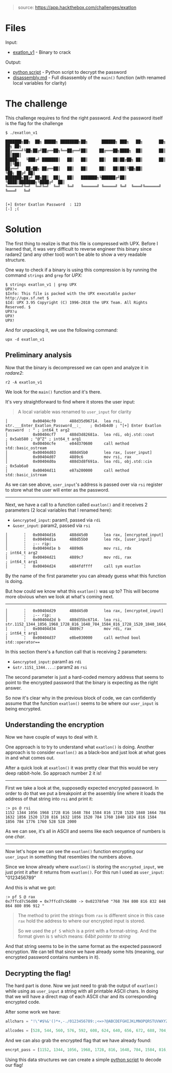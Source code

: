 > source: https://app.hackthebox.com/challenges/exatlon

# Files

Input:
- [exatlon_v1](exatlon_v1) - Binary to crack

Output:
- [python script](crack_passw.py) - Python script to decrypt the password
- [disassembly.md](disassembly.md) - Full disassembly of the `main()` function (with renamed local variables for clarity)

# The challenge

This challenge requires to find the right password. And the password itself is the flag for the challenge

```
$ ./exatlon_v1

███████╗██╗  ██╗ █████╗ ████████╗██╗      ██████╗ ███╗   ██╗       ██╗   ██╗ ██╗
██╔════╝╚██╗██╔╝██╔══██╗╚══██╔══╝██║     ██╔═══██╗████╗  ██║       ██║   ██║███║
█████╗   ╚███╔╝ ███████║   ██║   ██║     ██║   ██║██╔██╗ ██║       ██║   ██║╚██║
██╔══╝   ██╔██╗ ██╔══██║   ██║   ██║     ██║   ██║██║╚██╗██║       ╚██╗ ██╔╝ ██║
███████╗██╔╝ ██╗██║  ██║   ██║   ███████╗╚██████╔╝██║ ╚████║███████╗╚████╔╝  ██║
╚══════╝╚═╝  ╚═╝╚═╝  ╚═╝   ╚═╝   ╚══════╝ ╚═════╝ ╚═╝  ╚═══╝╚══════╝ ╚═══╝   ╚═╝


[+] Enter Exatlon Password  : 123
[-] ;(
```

# Solution

The first thing to realize is that this file is compressed with UPX.
Before I learned that, it was very difficult to reverse engineer this binary since radare2 (and any other tool) won't be able to show a very readable structure.

One way to check if a binary is using this compression is by running the command `strings` and `grep` for _UPX_:

```
$ strings exatlon_v1 | grep UPX
UPX!<
$Info: This file is packed with the UPX executable packer http://upx.sf.net $
$Id: UPX 3.95 Copyright (C) 1996-2018 the UPX Team. All Rights Reserved. $
UPX!u
UPX!
UPX!
```

And for unpacking it, we use the following command:

```
upx -d exatlon_v1
```

## Preliminary analysis

Now that the binary is decompressed we can open and analyze it in _radare2_:

```
r2 -A exatlon_v1
```

We look for the `main()` function and it's there.

It's very straightforward to find where it stores the user input:

> A local variable was renamed to `user_input` for clarity

```assembly
│           0x00404cf0      488d35d96714.  lea rsi, str.___Enter_Exatlon_Password__:_    ; 0x54b4d0 ; "[+] Enter Exatlon Password  : " ; int64_t arg2
│           0x00404cf7      488d3d82681a.  lea rdi, obj.std::cout      ; 0x5ab580 ; "@^Z" ; int64_t arg1
│           0x00404cfe      e84d370600     call method std::basic_ostream
│           0x00404d03      488d45b0       lea rax, [user_input]
│           0x00404d07      4889c6         mov rsi, rax
│           0x00404d0a      488d3d8f691a.  lea rdi, obj.std::cin       ; 0x5ab6a0
│           0x00404d11      e87a200000     call method std::basic_istream
```

As we can see above, `user_input`'s address is passed over via `rsi` register to store what the user will enter as the password.

---

Next, we have a call to a function called `exatlon()` and it receives 2 parameters (2 local variables that I renamed here):

- `&encrypted_input`: param1, passed via `rdi`
- `&user_input`: param2, passed via `rsi`

```assembly
│       ╎   0x00404d16      488d45d0       lea rax, [encrypted_input]
│       ╎   0x00404d1a      488d55b0       lea rdx, [user_input]
│       ╎   ;-- rip:
│       ╎   0x00404d1e b    4889d6         mov rsi, rdx                ; int64_t arg2
│       ╎   0x00404d21      4889c7         mov rdi, rax                ; int64_t arg1
│       ╎   0x00404d24      e884fdffff     call sym exatlon
```

By the name of the first parameter you can already guess what this function is doing.

But how could we know what this `exatlon()` was up to?
This will become more obvious when we look at what's coming next.

---

```assembly
│       ╎   0x00404d29      488d45d0       lea rax, [encrypted_input]
│       ╎   ;-- rip:
│       ╎   0x00404d2d b    488d35bc6714.  lea rsi, str.1152_1344_1056_1968_1728_816_1648_784_1584_816_1728_1520_1840_1664_784_1632_1856_1520_1728_816_1632_1856_1520_784_1760_1840_1824_816_1584_1856_784_1776_1760_528_528_2000_
│       ╎   0x00404d34      4889c7         mov rdi, rax                ; int64_t arg1
│       ╎   0x00404d37      e8be030000     call method bool std::operator==
```

In this section there's a function call that is receiving 2 parameters:

- `&encrypted_input`: param1 as `rdi`
- `&str.1151_1344....`: param2 as `rsi`

The second parameter is just a hard-coded memory address that seems to point to the encrypted password that the binary is expecting as the right answer.

So now it's clear why in the previous block of code, we can confidently assume that the function `exatlon()` seems to be where our `user_input` is being encrypted.

## Understanding the encryption

Now we have couple of ways to deal with it.

One approach is to try to understand what `exatlon()` is doing.
Another approach is to consider `exatlon()` as a black-box and just look at what goes in and what comes out.

After a quick look at `exatlon()` it was pretty clear that this would be very deep rabbit-hole.
So approach number 2 it is!

---

First we take a look at the, supposedly expected encrypted password.
In order to do that we put a breakpoint at the assembly line where it loads the address of that string into `rsi` and print it:

```
:> ps @ rsi
1152 1344 1056 1968 1728 816 1648 784 1584 816 1728 1520 1840 1664 784 1632 1856 1520 1728 816 1632 1856 1520 784 1760 1840 1824 816 1584 1856 784 1776 1760 528 528 2000
```

As we can see, it's all in ASCII and seems like each sequence of numbers is one _char_.

---

Now let's hope we can see the `exatlon()` function encrypting our `user_input` in something that resembles the numbers above.

Since we know already where `exatlon()` is storing the `encrypted_input`, we just print it after it returns from `exatlon()`. For this run I used as `user_input`: "0123456789"

And this is what we got:

```
:> pf S @ rax
0x7ffcd7c56d00 = 0x7ffcd7c56d00 -> 0x02378fe0 "768 784 800 816 832 848 864 880 896 912 "
```

> The method to print the strings from `rax` is different since in this case `rax` hold the address to where our encrypted input is stored.
>
> So we used the `pf S` which is a print with a format-string. And the format given is `S` which means: _64bit pointer to string_

And that string seems to be in the same format as the expected password encryption. We can tell that since we have already some hits (meaning, our encrypted password contains numbers in it).

## Decrypting the flag!

The hard part is done. Now we just need to grab the output of `exatlon()` while using as `user_input` a string with all printable ASCII chars.
In doing that we will have a direct map of each ASCII char and its corresponding encrypted code.

After some work we have:

```python
allchars = "!\"#$%&'()*+,-./0123456789:;<=>?@ABCDEFGHIJKLMNOPQRSTUVWXYZ[\]^_`abcdefghijklmnopqrstuvwxyz{|}"

allcodes = [528, 544, 560, 576, 592, 608, 624, 640, 656, 672, 688, 704, 720, 736, 752, 768, 784, 800, 816, 832, 848, 864, 880, 896, 912, 928, 944, 960, 976, 992, 1008, 1024, 1040, 1056, 1072, 1088, 1104, 1120, 1136, 1152, 1168, 1184, 1200, 1216, 1232, 1248, 1264, 1280, 1296, 1312, 1328, 1344, 1360, 1376, 1392, 1408, 1424, 1440, 1456, 1472, 1488, 1504, 1520, 1536, 1552, 1568, 1584, 1600, 1616, 1632, 1648, 1664, 1680, 1696, 1712, 1728, 1744, 1760, 1776, 1792, 1808, 1824, 1840, 1856, 1872, 1888, 1904, 1920, 1936, 1952, 1968, 1984, 2000]
```

And we can also grab the encrypted flag that we have already found:

```python
encrpt_pass = [1152, 1344, 1056, 1968, 1728, 816, 1648, 784, 1584, 816, 1728, 1520, 1840, 1664, 784, 1632, 1856, 1520, 1728, 816, 1632, 1856, 1520, 784, 1760, 1840, 1824, 816, 1584, 1856, 784, 1776, 1760, 528, 528, 2000]
```

Using this data structures we can create a simple [python script](crack_passw.py) to decode our flag!
